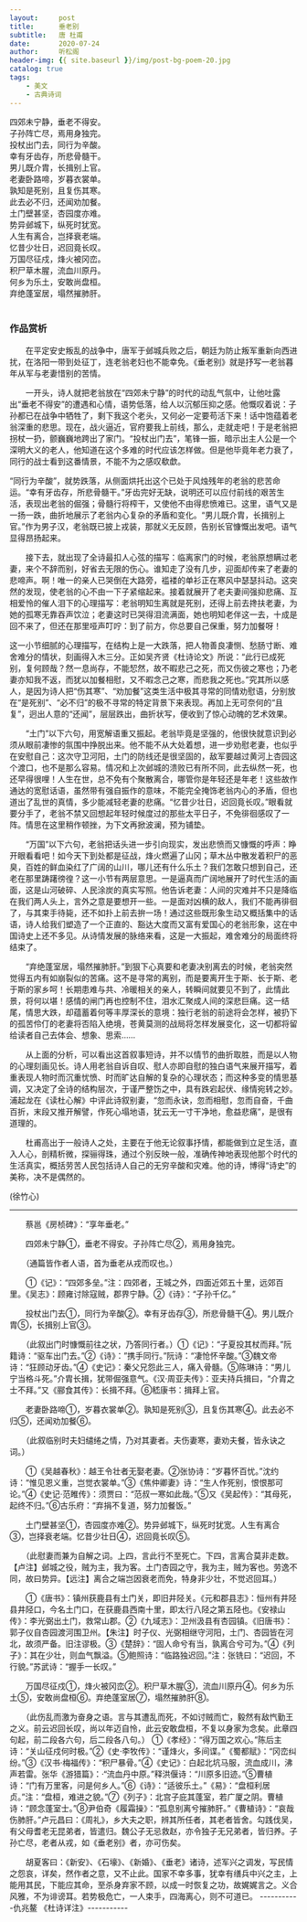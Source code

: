 ```yaml
---
layout:     post
title:      垂老别
subtitle:   唐 杜甫
date:       2020-07-24
author:     听松阁
header-img: {{ site.baseurl }}/img/post-bg-poem-20.jpg
catalog: true
tags:
    - 美文
    - 古典诗词
---
```


四郊未宁静，垂老不得安。<br>
子孙阵亡尽，焉用身独完。<br>
投杖出门去，同行为辛酸。<br>
幸有牙齿存，所悲骨髓干。<br>
男儿既介胄，长揖别上官。<br>
老妻卧路啼，岁暮衣裳单。<br>
孰知是死别，且复伤其寒。<br>
此去必不归，还闻劝加餐。<br>
土门壁甚坚，杏园度亦难。<br>
势异邺城下，纵死时犹宽。<br>
人生有离合，岂择衰老端。<br>
忆昔少壮日，迟回竟长叹。<br>
万国尽征戍，烽火被冈峦。<br>
积尸草木腥，流血川原丹。<br>
何乡为乐土，安敢尚盘桓。<br>
弃绝蓬室居，塌然摧肺肝。<br>
<br>

### 作品赏析
　　在平定安史叛乱的战争中，唐军于邺城兵败之后，朝廷为防止叛军重新向西进扰，在洛阳一带到处征丁，连老翁老妇也不能幸免。《垂老别》就是抒写一老翁暮年从军与老妻惜别的苦情。
  
　　一开头，诗人就把老翁放在“四郊未宁静”的时代的动乱气氛中，让他吐露出“垂老不得安”的遭遇和心情，语势低落，给人以沉郁压抑之感。他慨叹着说：子孙都已在战争中牺牲了，剩下我这个老头，又何必一定要苟活下来！话中饱蕴着老翁深重的悲思。现在，战火逼近，官府要我上前线，那么，走就走吧！于是老翁把拐杖一扔，颤巍巍地跨出了家门。“投杖出门去”，笔锋一振，暗示出主人公是一个深明大义的老人，他知道在这个多难的时代应该怎样做。但是他毕竟年老力衰了，同行的战士看到这番情景，不能不为之感叹欷歔。
  
  “同行为辛酸”，就势跌落，从侧面烘托出这个已处于风烛残年的老翁的悲苦命运。“幸有牙齿存，所悲骨髓干。”牙齿完好无缺，说明还可以应付前线的艰苦生活，表现出老翁的倔强；骨髓行将榨干，又使他不由得悲愤难已。这里，语气又是一扬一跌，曲折地展示了老翁内心复杂的矛盾和变化。“男儿既介胄，长揖别上官。”作为男子汉，老翁既已披上戎装，那就义无反顾，告别长官慷慨出发吧。语气显得昂扬起来。
  
　　接下去，就出现了全诗最扣人心弦的描写：临离家门的时候，老翁原想瞒过老妻，来个不辞而别，好省去无限的伤心。谁知走了没有几步，迎面却传来了老妻的悲啼声。啊！唯一的亲人已哭倒在大路旁，褴褛的单衫正在寒风中瑟瑟抖动。这突然的发现，使老翁的心不由一下子紧缩起来。接着就展开了老夫妻间强抑悲痛、互相爱怜的催人泪下的心理描写：老翁明知生离就是死别，还得上前去搀扶老妻，为她的孤寒无靠吞声饮泣；老妻这时已哭得泪流满面，她也明知老伴这一去，十成是回不来了，但还在那里哑声叮咛：到了前方，你总要自己保重，努力加餐呀！
  
  这一小节细腻的心理描写，在结构上是一大跌落，把人物善良凄恻、愁肠寸断、难舍难分的情状，刻画得入木三分。正如吴齐贤《杜诗论文》所说：“此行已成死别，复何顾哉？然一息尚存，不能恝然，故不暇悲己之死，而又伤彼之寒也；乃老妻亦知我不返，而犹以加餐相慰，又不暇念己之寒，而悲我之死也。”究其所以感人，是因为诗人把“伤其寒”、“劝加餐”这类生活中极其寻常的同情劝慰语，分别放在“是死别”、“必不归”的极不寻常的特定背景下来表现。再加上无可奈何的“且复”，迥出人意的“还闻”，层层跌出，曲折状写，便收到了惊心动魄的艺术效果。
  
　　“土门”以下六句，用宽解语重又振起。老翁毕竟是坚强的，他很快就意识到必须从眼前凄惨的氛围中挣脱出来。他不能不从大处着想，进一步劝慰老妻，也似乎在安慰自己：这次守卫河阳，土门的防线还是很坚固的，敌军要越过黄河上杏园这个渡口，也不是那么容易。情况和上次邺城的溃败已有所不同，此去纵然一死，也还早得很哩！人生在世，总不免有个聚散离合，哪管你是年轻还是年老！这些故作通达的宽慰话语，虽然带有强自振作的意味，不能完全掩饰老翁内心的矛盾，但也道出了乱世的真情，多少能减轻老妻的悲痛。“忆昔少壮日，迟回竟长叹。”眼看就要分手了，老翁不禁又回想起年轻时候度过的那些太平日子，不免徘徊感叹了一阵。情思在这里稍作顿挫，为下文再掀波澜，预为铺垫。
  
　　“万国”以下六句，老翁把话头进一步引向现实，发出悲愤而又慷慨的呼声：睁开眼看看吧！如今天下到处都是征战，烽火燃遍了山冈；草木丛中散发着积尸的恶臭，百姓的鲜血染红了广阔的山川，哪儿还有什么乐土？我们怎敢只想到自己，还老在那里踌躇徬徨？这一小节有两层意思。一是逼真而广阔地展开了时代生活的画面，这是山河破碎、人民涂炭的真实写照。他告诉老妻：人间的灾难并不只是降临在我们两人头上，言外之意是要想开一些。一是面对凶横的敌人，我们不能再徘徊了，与其束手待毙，还不如扑上前去拚一场！通过这些既形象生动又概括集中的话语，诗人给我们塑造了一个正直的、豁达大度而又富有爱国心的老翁形象，这在中国诗史上还不多见。从诗情发展的脉络来看，这是一大振起，难舍难分的局面终将结束了。
  
　　“弃绝蓬室居，塌然摧肺肝。”到狠下心真要和老妻决别离去的时候，老翁突然觉得五内有如崩裂似的苦痛。这不是寻常的离别，而是要离开生于斯、长于斯、老于斯的家乡呵！长期患难与共、冷暖相关的亲人，转瞬间就要见不到了，此情此景，将何以堪！感情的闸门再也控制不住，泪水汇聚成人间的深悲巨痛。这一结尾，情思大跌，却蕴蓄着何等丰厚深长的意境：独行老翁的前途将会怎样，被扔下的孤苦伶仃的老妻将否陷入绝境，苍黄莫测的战局将怎样发展变化，这一切都将留给读者自己去体会、想象、思索……
  
　　从上面的分析，可以看出这首叙事短诗，并不以情节的曲折取胜，而是以人物的心理刻画见长。诗人用老翁自诉自叹、慰人亦即自慰的独白语气来展开描写，着重表现人物时而沉重忧愤、时而旷达自解的复杂的心理状态；而这种多变的情思基调，又决定了全诗的结构层次，于谨严整饬之中，具有跌宕起伏、缘情宛转之妙。浦起龙在《读杜心解》中评此诗叙别妻，“忽而永诀，忽而相慰，忽而自奋，千曲百折，末段又推开解譬，作死心塌地语，犹云无一寸干净地，愈益悲痛”，是很有道理的。
  
　　杜甫高出于一般诗人之处，主要在于他无论叙事抒情，都能做到立足生活，直入人心，剖精析微，探骊得珠，通过个别反映一般，准确传神地表现他那个时代的生活真实，概括劳苦人民包括诗人自己的无穷辛酸和灾难。他的诗，博得“诗史”的美称，决不是偶然的。　　
  
(徐竹心)

-------------------------------------------------
　　蔡邕《房桢碑》：“享年垂老。”

　　四郊未宁静①，垂老不得安。子孙阵亡尽②，焉用身独完。

　　（通篇皆作者人语，首为垂老从戎而叹也。）

　　①《记》：“四郊多垒。”注：四郊者，王城之外，四面近郊五十里，远郊百里。《吴志》：顾雍讨除寇贼，郡界宁静。②《诗》：“子孙千亿。”

　　投杖出门去①，同行为辛酸②。幸有牙齿存③，所悲骨髓干④。男儿既介胄⑤，长揖别上官③。

　　（此叙出门时慷慨前往之状，乃答同行者。）①《记》：“子夏投其杖而拜。”阮籍诗：“驱车出门去。”②《诗》：”携手同行。”阮诗：“凄怆怀辛酸。”③魏文帝诗：“狂顾动牙齿。”④《史记》：秦父兄怨此三人，痛入骨髓。⑤陈琳诗：“男儿宁当格斗死。”介胄长揖，犹带倔强意气。《汉·周亚夫传》：亚夫持兵揖曰，“介胄之士不拜。”又《郦食其传》：长揖不拜。⑥嵇康书：揖拜上官。

　　老妻卧路啼①，岁暮衣裳单②。孰知是死别③，且复伤其寒④。此去必不归⑤，还闻劝加餐⑥。

　　（此叙临别时夫妇缱绻之情，乃对其妻者。夫伤妻寒，妻劝夫餐，皆永诀之词。）

　　①《吴越春秋》：越王令壮者无娶老妻。②张协诗：“岁暮怀百忧。”沈约诗：“惟见恩义重，岂觉衣裳单。”③《焦仲卿妻》诗：“生人作死别，恨恨那可论。”④《史记·范睢传》：须贾曰：“范叔一寒如此哉。”⑤又《吴起传》：“其母死，起终不归。”⑥古乐府：“弃捐不复道，努力加餐饭。”

　　土门壁甚坚①，杏园度亦难②。势异邺城下，纵死时犹宽。人生有离合③，岂择衰老端。忆昔少壮日④，迟回竟长叹⑤。

　　（此慰妻而兼为自解之词。上四，言此行不至死亡。下四，言离合莫非走数。【卢注】邺城之役，贼为主，我为客。土门杏园之守，我为主，贼为客也。劳逸不同，故曰势异。【远注】离合之端岂因衰老而免，特身非少壮，不觉迟回耳。）

　　①《唐书》：镇州获鹿县有土门关，即旧井陉关。《元和郡县志》：恒州有井陉县井陉口，今名土门口，在获鹿县西南十里，即太行八陉之第五陉也。《安禄山传》：李光弼出土门，救常山郡。②《九域志》：卫州汲县有杏园镇。《旧唐书》：郭子仪自杏园渡河围卫州。【朱注】时子仪、光弼相继守河阳，土门、杏园皆在河北，故须严备。旧注谬极。③《楚辞》：“固人命兮有当，孰离合兮可为。”④《列子》：其在少壮，则血气飘溢。⑤鲍照诗：“临路独迟回。”注：张铣曰：“迟回，不行貌。”苏武诗：“握手一长叹。”

　　万国尽征戍①，烽火被冈峦②。积尸草木腥③，流血川原丹④。何乡为乐土⑤，安敢尚盘桓⑥。弃绝蓬室居⑦，塌然摧肺肝⑧。

　　（此伤乱而激为奋身之语。言与其遭乱而死，不如讨贼而亡，毅然有敌忾勤王之义。前云迟回长叹，尚以年迈自怜，此云安敢盘桓，不复以身家为念矣。此章四句起，前二段各六句，后二段各八句。）
①《孝经》：“得万国之欢心。”陈后主诗：“关山征戍何时极。”②《史·李牧传》：“谨烽火，多间谍。”《蜀都赋》：“冈峦纠纷。”③《汉书·梅福传》：“积尸暴骨。”④《史记》：白起北坑马服，流血成川，沸声若雷。张华《游猎篇》：·“流血丹中原。”释洪偃诗：“川原多旧迹。”⑤曹植诗：“门有万里客，问是何乡人。”⑥《诗》：“适彼乐土。”《易》：“盘桓利居贞。”注：“盘桓，难进之貌。”⑦《列子》：北宫子庇其蓬室，若广厦之阴。曹植诗：“顾念蓬室士。”⑧尹伯奇《履霜操》：“孤息别离兮摧肺肝。”《曹植诗》：“哀哉伤肺肝。”卢元昌曰：《周礼》，乡大夫之职，辨其所任者，其老者皆舍。勾践伐吴，有父母耆老无昆弟者，皆遣归。魏公子无忌救赵，亦令独子无兄弟者，皆归养。子孙亡尽，老者从戎，如《垂老别》者，亦可伤矣。

　　胡夏客曰：《新安》、《石壕》、《新婚》、《垂老》诸诗，述军兴之调发，写民情之怨哀，详矣，然作者之意，又不止此。国家不幸多事，犹幸有缮兵中兴之主，上能用其民，下能应其命，至杀身弃家不顾，以成一时恢复之功，故娓娓言之。义合风雅，不为诽谤耳。若势极危亡，一人束手，四海离心，则不可道已。
-----------仇兆鳌 《杜诗详注》-----------
